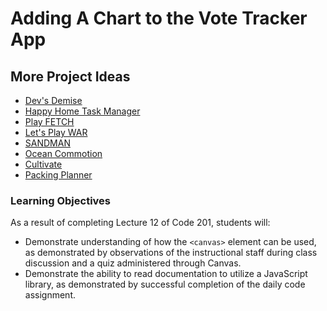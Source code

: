 # Adding A Chart to the Vote Tracker App

## More Project Ideas

- [Dev's Demise](https://michaeljahns.github.io/cardGame/index.html)
- [Happy Home Task Manager](https://ljjolley.github.io/201-Final-Project/)
- [Play FETCH](https://deliman206.github.io/fetch/)
- [Let's Play WAR](https://jesslovell.github.io/card-game-war/)
- [SANDMAN](https://zahram1087.github.io/Sandman/)
- [Ocean Commotion](http://www.oceancommotion.fun/index.html)
- [Cultivate](https://michaelageorge.github.io/Cultivate/)
- [Packing Planner](https://niesssiobhan.github.io/packing-planner/)

### Learning Objectives

As a result of completing Lecture 12 of Code 201, students will:

- Demonstrate understanding of how the `<canvas>` element can be used, as demonstrated by observations of the instructional staff during class discussion and a quiz administered through Canvas.
- Demonstrate the ability to read documentation to utilize a JavaScript library, as demonstrated by successful completion of the daily code assignment.
